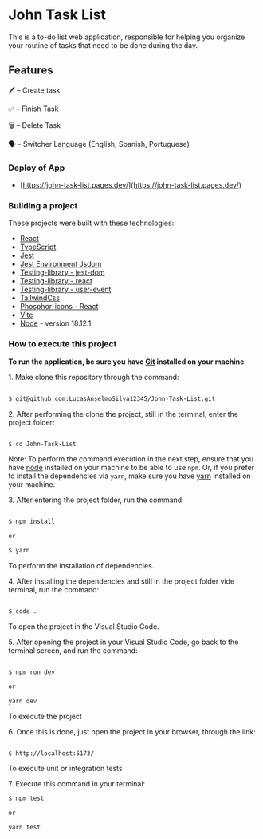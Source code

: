 # John Task List

This is a to-do list web application, responsible for helping you organize your routine of tasks that need to be done during the day.

## Features

🖊 – Create task  

✅ – Finish Task  

🗑️ – Delete Task  

🗣️ - Switcher Language (English, Spanish, Portuguese)

### Deploy of App

- [https://john-task-list.pages.dev/](https://john-task-list.pages.dev/)

### Building a project

These projects were built with these technologies:

- [React](https://react.dev/)
- [TypeScript](https://www.typescriptlang.org/)
- [Jest](https://jestjs.io/pt-BR/)
- [Jest Environment Jsdom](https://jestjs.io/docs/next/tutorial-jquery)
- [Testing-library - jest-dom](https://testing-library.com/docs/ecosystem-jest-dom/)
- [Testing-library - react](https://testing-library.com/)
- [Testing-library - user-event](https://testing-library.com/docs/ecosystem-user-event/)
- [TailwindCss](https://tailwindcss.com/)
- [Phosphor-icons - React](https://github.com/phosphor-icons/react)
- [Vite](https://vitejs.dev/)
- [Node](https://nodejs.org/en) - version 18.12.1

### How to execute this project

**To run the application, be sure you have [Git](https://git-scm.com/) installed on your machine**.

1. Make clone this repository through the command:

```sh

$ git@github.com:LucasAnselmoSilva12345/John-Task-List.git

```

2. After performing the clone the project, still in the terminal, enter the project folder:

```sh

$ cd John-Task-List

```

Note: To perform the command execution in the next step, ensure that you have [node](https://nodejs.org/en/) installed on your machine to be able to use `npm`. Or, if you prefer to install the dependencies via `yarn`, make sure you have [yarn](https://yarnpkg.com/) installed on your machine.

3. After entering the project folder, run the command:

```sh

$ npm install

or

$ yarn

```

To perform the installation of dependencies.

4. After installing the dependencies and still in the project folder vide terminal, run the command:

```sh

$ code .

```

To open the project in the Visual Studio Code.

5. After opening the project in your Visual Studio Code, go back to the terminal screen, and run the command:

```sh

$ npm run dev

or

yarn dev

```

To execute the project

6. Once this is done, just open the project in your browser, through the link:

```sh

$ http://localhost:5173/

```

To execute unit or integration tests  

7. Execute this command in your terminal:

```sh
$ npm test

or

yarn test
```